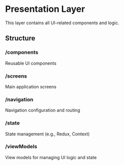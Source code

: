 # Presentation Layer

This layer contains all UI-related components and logic.

## Structure

### /components

Reusable UI components

### /screens

Main application screens

### /navigation

Navigation configuration and routing

### /state

State management (e.g., Redux, Context)

### /viewModels

View models for managing UI logic and state
